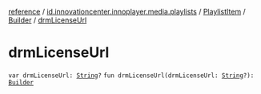 [reference](../../../index.md) / [id.innovationcenter.innoplayer.media.playlists](../../index.md) / [PlaylistItem](../index.md) / [Builder](index.md) / [drmLicenseUrl](./drm-license-url.md)

# drmLicenseUrl

`var drmLicenseUrl: `[`String`](https://kotlinlang.org/api/latest/jvm/stdlib/kotlin/-string/index.html)`?`
`fun drmLicenseUrl(drmLicenseUrl: `[`String`](https://kotlinlang.org/api/latest/jvm/stdlib/kotlin/-string/index.html)`?): `[`Builder`](index.md)
